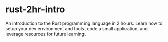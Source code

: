 # rust-2hr-intro
An introduction to the Rust programming language in 2 hours.  Learn how to setup your dev environment and tools, code a small application, and leverage resources for future learning.

